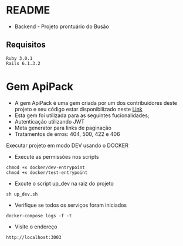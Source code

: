# README

- Backend - Projeto prontuário do Busão

## Requisitos
```
Ruby 3.0.1
Rails 6.1.3.2
```
# Gem ApiPack

- A gem ApiPack é uma gem criada por um dos contribuidores deste projeto e seu código estar disponibilizado neste [Link](https://github.com/Jllima/api_pack)
- Esta gem foi utilizada para as seguintes fucionalidades;
- Autenticação utilizando JWT
- Meta generator para links de paginação
- Tratamentos de erros: 404, 500, 422 e 406

 Executar projeto em modo DEV usando o DOCKER
- Execute as permissões nos scripts
```
chmod +x docker/dev-entrypoint
chmod +x docker/test-entrypoint
``` 
- Excute o script up_dev na raiz do projeto
```
sh up_dev.sh 
```
- Verifique se todos os serviços foram iniciados
```
docker-compose logs -f -t 
```

- Visite o endereço
```
http://localhost:3003 

